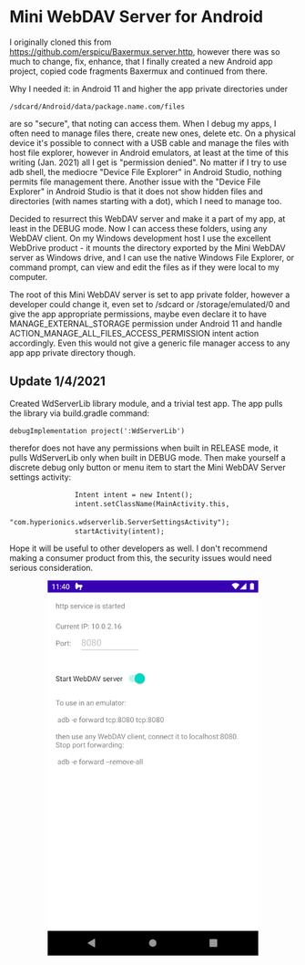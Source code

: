 # Mini WebDAV Server for Android

I originally cloned this from https://github.com/erspicu/Baxermux.server.http, however there
was so much to change, fix, enhance, that I finally created a new Android app project, copied
code fragments Baxermux and continued from there.

Why I needed it: in Android 11 and higher the app private directories under 

    /sdcard/Android/data/package.name.com/files

are so "secure", that noting can access them. When I debug my apps, I often need to manage files
there, create new ones, delete etc. On a physical device it's possible to connect with a USB cable
and manage the files with host file explorer, however in Android emulators, at least at the time
of this writing (Jan. 2021) all I get is "permission denied". No matter if I try to use adb shell,
the mediocre "Device File Explorer" in Android Studio, nothing permits file management there.
Another issue with the "Device File Explorer" in Android Studio is that it does not show hidden 
files and directories (with names starting with a dot), which I need to manage too.

Decided to resurrect this WebDAV server and make it a part of my app, at least in the DEBUG mode.
Now I can access these folders, using any WebDAV client. On my Windows development host I use the
excellent WebDrive product - it mounts the directory exported by the Mini WebDAV server as 
Windows drive, and I can use the native Windows File Explorer, or command prompt, can view and
edit the files as if they were local to my computer.

The root of this Mini WebDAV server is set to app private folder, however a developer could change
it, even set to /sdcard or /storage/emulated/0 and give the app appropriate permissions, maybe 
even declare it to have MANAGE_EXTERNAL_STORAGE permission under Android 11 and handle 
ACTION_MANAGE_ALL_FILES_ACCESS_PERMISSION intent action accordingly. Even this would not give a
generic file manager access to any app app private directory though.

## Update 1/4/2021

Created WdServerLib library module, and a trivial test app. The app pulls the library via build.gradle
command:

    debugImplementation project(':WdServerLib')
    
therefor does not have any permissions when built in RELEASE mode, it
pulls WdServerLib only when built in DEBUG mode. Then make yourself a discrete debug only button
or menu item to start the Mini WebDAV Server settings activity:

                    Intent intent = new Intent();
                    intent.setClassName(MainActivity.this,
                            "com.hyperionics.wdserverlib.ServerSettingsActivity");
                    startActivity(intent);

Hope it will be useful to other developers as well. I don't recommend making a consumer product from
this, the security issues would need serious consideration.

<p align="center">
<img src="images/screenshot.png" >
</p>
